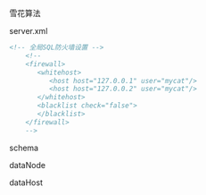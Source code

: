 雪花算法

server.xml

```xml
<!-- 全局SQL防火墙设置 -->
	<!-- 
	<firewall> 
	   <whitehost>
	      <host host="127.0.0.1" user="mycat"/>
	      <host host="127.0.0.2" user="mycat"/>
	   </whitehost>
       <blacklist check="false">
       </blacklist>
	</firewall>
	-->
```



schema

dataNode

dataHost